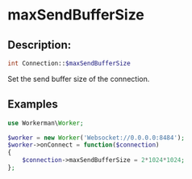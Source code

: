 # maxSendBufferSize
## Description:
```php
int Connection::$maxSendBufferSize
```

Set the send buffer size of the connection.


## Examples


```php
use Workerman\Worker;

$worker = new Worker('Websocket://0.0.0.0:8484');
$worker->onConnect = function($connection)
{
    $connection->maxSendBufferSize = 2*1024*1024;
};
```
